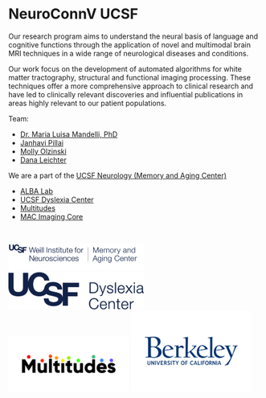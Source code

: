 # NeuroConnV UCSF

Our research program aims to understand the neural basis of language and cognitive functions through the application of novel and multimodal brain MRI techniques in a wide range of neurological diseases and conditions.

Our work focus on the development of automated algorithms for white matter tractography, structural and functional imaging processing. These techniques offer a more comprehensive approach to clinical research and have led to clinically relevant discoveries and influential publications in areas highly relevant to our patient populations.

Team: 
* [Dr. Maria Luisa Mandelli, PhD](https://memory.ucsf.edu/people/malu-mandelli-phd)
* [Janhavi Pillai](https://memory.ucsf.edu/people/janhavi-pillai)
* [Molly Olzinski](https://memory.ucsf.edu/people/molly-olzinski)
* [Dana Leichter](https://memory.ucsf.edu/people/dana-leichter)

We are a part of the [UCSF Neurology (Memory and Aging Center)](memory.ucsf.edu)
* [ALBA Lab](https://albalab.ucsf.edu/)
* [UCSF Dyslexia Center](https://dyslexia.ucsf.edu/)
* [Multitudes](https://dyslexia.ucsf.edu/multitudes-partners)
* [MAC Imaging Core](https://memory.ucsf.edu/fields-interest/imaging)

&nbsp;  

<p float="left">
  <img src="/assets/weillmac_logo.png" width="270" />
  <img src="/assets/dyslexiacenter_logo.png" width="270" />
  <img src="/assets/multitudes_logo.png" width="240" />
  <img src="/assets/berkeley_logo.png" width="240" />
</p>
<!--

**Here are some ideas to get you started:**

🙋‍♀️ A short introduction - what is your organization all about?
🌈 Contribution guidelines - how can the community get involved?
👩‍💻 Useful resources - where can the community find your docs? Is there anything else the community should know?
🍿 Fun facts - what does your team eat for breakfast?
🧙 Remember, you can do mighty things with the power of [Markdown](https://docs.github.com/github/writing-on-github/getting-started-with-writing-and-formatting-on-github/basic-writing-and-formatting-syntax)
-->
